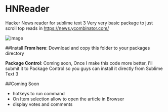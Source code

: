 HNReader
==============

Hacker News reader for sublime text 3
Very very basic package to just scroll top reads in https://news.ycombinator.com/

![image](https://raw.githubusercontent.com/salilnavgire/HNReader-sublime/master/screen.png)


##Install
**From here**: Download and copy this folder to your packages directory

**Package Control**: Coming soon, Once I make this code more better, i'll submit it to Package Control so you guys can install it directly from Sublime Text 3


##Coming Soon
* hotkeys to run command
* On Item selection allow to open the article in Browser
* display votes and comments
